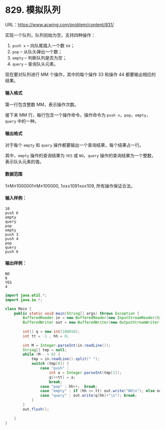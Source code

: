 # 829. 模拟队列

URL：https://www.acwing.com/problem/content/831/

实现一个队列，队列初始为空，支持四种操作：

1. `push x` – 向队尾插入一个数 xx；
2. `pop` – 从队头弹出一个数；
3. `empty` – 判断队列是否为空；
4. `query` – 查询队头元素。

现在要对队列进行 MM 个操作，其中的每个操作 33 和操作 44 都要输出相应的结果。

#### 输入格式

第一行包含整数 MM，表示操作次数。

接下来 MM 行，每行包含一个操作命令，操作命令为 `push x`，`pop`，`empty`，`query` 中的一种。

#### 输出格式

对于每个 `empty` 和 `query` 操作都要输出一个查询结果，每个结果占一行。

其中，`empty` 操作的查询结果为 `YES` 或 `NO`，`query` 操作的查询结果为一个整数，表示队头元素的值。

#### 数据范围

1≤M≤1000001≤M≤100000,
1≤x≤1091≤x≤109,
所有操作保证合法。

#### 输入样例：

```
10
push 6
empty
query
pop
empty
push 3
push 4
pop
query
push 6
```

#### 输出样例：

```
NO
6
YES
4
```



```java
import java.util.*;
import java.io.*;

class Main {
    public static void main(String[] args) throws Exception {
        BufferedReader in = new BufferedReader(new InputStreamReader(System.in));
        BufferedWriter out = new BufferedWriter(new OutputStreamWriter(System.out));
        
        int[] q = new int[100010];
        int tt = -1 , hh = 0;
        
        int M = Integer.parseInt(in.readLine());
        String[] tmp = null;
        while (M-- > 0) {
            tmp = in.readLine().split(" ");
            switch (tmp[0]) {
                case "push" : 
                    int a = Integer.parseInt(tmp[1]);
                    q[++tt] = a;
                    break;
                case "pop" : hh++;  break;
                case "empty" : if (hh <= tt) out.write("NO\n"); else out.write("YES\n");  break;
                case "query" : out.write(q[hh]+"\n"); break;
            }
        }
        out.flush();
        
    }
}
```

